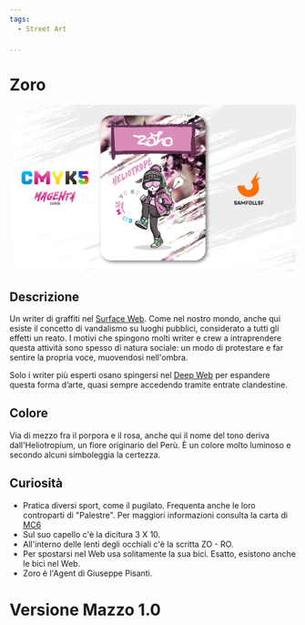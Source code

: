 ```yaml
---
tags:
  - Street Art

...
```


# Zoro

![zoro](../eg/M/zoro.jpg)

## Descrizione

Un writer di graffiti nel [Surface Web](../Remix/deep.md). Come nel nostro mondo, anche qui esiste il concetto di vandalismo su luoghi pubblici, considerato a tutti gli effetti un reato. I motivi che spingono molti writer e crew a intraprendere questa attività sono spesso di natura sociale: un modo di protestare e far sentire la propria voce, muovendosi nell'ombra.

Solo i writer più esperti osano spingersi nel [Deep Web](../Remix/deep.md) per espandere questa forma d’arte, quasi sempre accedendo tramite entrate clandestine.

## Colore

Via di mezzo fra il porpora e il rosa, anche qui il nome del tono deriva dall'Heliotropium, un fiore originario del Perù. È un colore molto luminoso e secondo alcuni simboleggia la certezza.

## Curiosità

- Pratica diversi sport, come il pugilato. Frequenta anche le loro controparti di "Palestre". Per maggiori informazioni consulta la carta di [MC6](../Giallo/mc6.md)
- Sul suo capello c'è la dicitura 3 X 10.
- All'interno delle lenti degli occhiali c'è la scritta ZO - RO.
- Per spostarsi nel Web usa solitamente la sua bici. Esatto, esistono anche le bici nel Web.
- Zoro è l'Agent di Giuseppe Pisanti.

# Versione Mazzo 1.0
